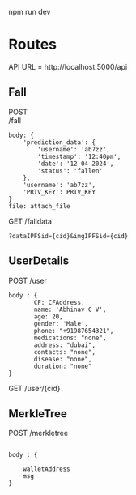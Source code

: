 npm run dev

# Routes

API URL = http://localhost:5000/api

## Fall
POST    
/fall   
```
body: {
    'prediction_data': {
        'username': 'ab7zz',
        'timestamp': '12:40pm',
        'date': '12-04-2024',
        'status': 'fallen'
    },
    'username': 'ab7zz',
    'PRIV_KEY': PRIV_KEY
}
file: attach_file
```

GET
/falldata
```
?dataIPFSid={cid}&imgIPFSid={cid}
```

## UserDetails
POST
/user
```
body : {
       CF: CFAddress,
       name: 'Abhinav C V',
       age: 20,
       gender: 'Male',
       phone: "+91987654321",
       medications: "none",
       address: "dubai",
       contacts: "none",
       disease: "none",
       duration: "none"
}
```

GET 
/user/{cid}

## MerkleTree
POST
/merkletree
```

body : {
    
    walletAddress 
    msg 
}
```




